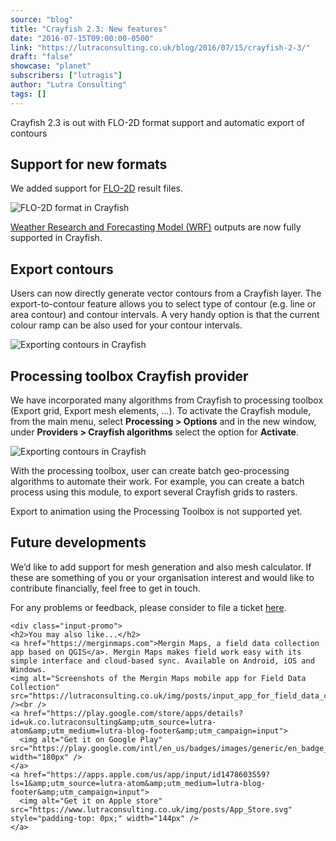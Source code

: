 ```yaml
---
source: "blog"
title: "Crayfish 2.3: New features"
date: "2016-07-15T09:00:00-0500"
link: "https://lutraconsulting.co.uk/blog/2016/07/15/crayfish-2-3/"
draft: "false"
showcase: "planet"
subscribers: ["lutragis"]
author: "Lutra Consulting"
tags: []
---
```


<p>Crayfish 2.3 is out with FLO-2D format support and automatic export of contours</p>

<!-- more -->

<h2 id="support-for-new-formats">Support for new formats</h2>

<p>We added support for <a href="http://www.flo-2d.com/" target="_blank">FLO-2D</a> result files.</p>

<p><img alt="FLO-2D format in Crayfish" src="https://www.lutraconsulting.co.uk/img/posts/flo2d_format.png" /></p>

<p><a href="http://www.wrf-model.org/index.php">Weather Research and Forecasting Model (WRF)</a> outputs are now fully supported in Crayfish.</p>

<h2 id="export-contours">Export contours</h2>
<p>Users can now directly generate vector contours from a Crayfish layer. The export-to-contour feature allows you to select type of contour (e.g. line or area contour) and contour intervals. A very handy option is that the current colour ramp can be also used for your contour intervals.</p>

<p><img alt="Exporting contours in Crayfish" src="https://www.lutraconsulting.co.uk/img/posts/export_contours.png" /></p>

<h2 id="processing-toolbox-crayfish-provider">Processing toolbox Crayfish provider</h2>

<p>We have incorporated many algorithms from Crayfish to processing toolbox (Export grid, Export mesh elements, …). To activate the Crayfish module, from the main menu, select <strong>Processing &gt; Options</strong> and in the new window, under <strong>Providers &gt; Crayfish algorithms</strong> select the option for <strong>Activate</strong>.</p>

<p><img alt="Exporting contours in Crayfish" src="https://www.lutraconsulting.co.uk/img/posts/crayfish_ptb.png" /></p>

<p>With the processing toolbox, user can create batch geo-processing algorithms to automate their work. For example, you can create a batch process using this module, to export several Crayfish grids to rasters.</p>

<p>Export to animation using the Processing Toolbox is not supported yet.</p>

<h2 id="future-developments">Future developments</h2>

<p>We’d like to add support for mesh generation and also mesh calculator. If these are something of you or your organisation interest and would like to contribute financially, feel free to get in touch.</p>

<p>For any problems or feedback, please consider to file a ticket <a href="https://github.com/lutraconsulting/qgis-crayfish-plugin/issues" title="Crayfish issues">here</a>.</p>

    <div class="input-promo">
    <h2>You may also like...</h2>
    <a href="https://merginmaps.com">Mergin Maps, a field data collection app based on QGIS</a>. Mergin Maps makes field work easy with its simple interface and cloud-based sync. Available on Android, iOS and Windows.
    <img alt="Screenshots of the Mergin Maps mobile app for Field Data Collection" src="https://lutraconsulting.co.uk/img/posts/input_app_for_field_data_collection.jpg" /><br />
    <a href="https://play.google.com/store/apps/details?id=uk.co.lutraconsulting&amp;utm_source=lutra-atom&amp;utm_medium=lutra-blog-footer&amp;utm_campaign=input">
      <img alt="Get it on Google Play" src="https://play.google.com/intl/en_us/badges/images/generic/en_badge_web_generic.png" width="180px" />
    </a>
    <a href="https://apps.apple.com/us/app/input/id1478603559?ls=1&amp;utm_source=lutra-atom&amp;utm_medium=lutra-blog-footer&amp;utm_campaign=input">
      <img alt="Get it on Apple store" src="https://www.lutraconsulting.co.uk/img/posts/App_Store.svg" style="padding-top: 0px;" width="144px" />
    </a>
  </div>
